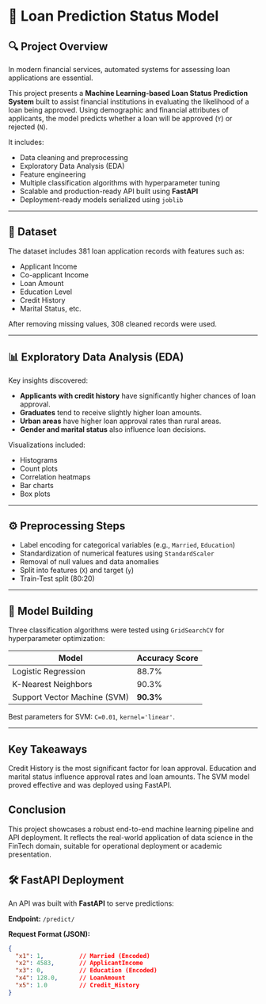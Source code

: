 # 🧠 Loan Prediction Status Model

## 🔍 Project Overview

In modern financial services, automated systems for assessing loan applications are essential. 

This project presents a **Machine Learning-based Loan Status Prediction System** built to assist financial institutions in evaluating the likelihood of a loan being approved. Using demographic and financial attributes of applicants, the model predicts whether a loan will be approved (`Y`) or rejected (`N`).

It includes:

- Data cleaning and preprocessing
- Exploratory Data Analysis (EDA)
- Feature engineering
- Multiple classification algorithms with hyperparameter tuning
- Scalable and production-ready API built using **FastAPI**
- Deployment-ready models serialized using `joblib`

---

## 📁 Dataset

The dataset includes 381 loan application records with features such as:

- Applicant Income
- Co-applicant Income
- Loan Amount
- Education Level
- Credit History
- Marital Status, etc.

After removing missing values, 308 cleaned records were used.

---

## 📊 Exploratory Data Analysis (EDA)

Key insights discovered:

- **Applicants with credit history** have significantly higher chances of loan approval.
- **Graduates** tend to receive slightly higher loan amounts.
- **Urban areas** have higher loan approval rates than rural areas.
- **Gender and marital status** also influence loan decisions.

Visualizations included:
- Histograms
- Count plots
- Correlation heatmaps
- Bar charts
- Box plots

---

## ⚙️ Preprocessing Steps

- Label encoding for categorical variables (e.g., `Married`, `Education`)
- Standardization of numerical features using `StandardScaler`
- Removal of null values and data anomalies
- Split into features (`X`) and target (`y`)
- Train-Test split (80:20)

---

## 🧠 Model Building

Three classification algorithms were tested using `GridSearchCV` for hyperparameter optimization:

| Model                | Accuracy Score |
|---------------------|----------------|
| Logistic Regression | 88.7%          |
| K-Nearest Neighbors | 90.3%          |
| Support Vector Machine (SVM) | **90.3%** |

Best parameters for SVM: `C=0.01`, `kernel='linear'`.

---
## Key Takeaways
Credit History is the most significant factor for loan approval. Education and marital status influence approval rates and loan amounts. The SVM model proved effective and was deployed using FastAPI.

## Conclusion
This project showcases a robust end-to-end machine learning pipeline and API deployment. It reflects the real-world application of data science in the FinTech domain, suitable for operational deployment or academic presentation.


## 🛠️ FastAPI Deployment

An API was built with **FastAPI** to serve predictions:

**Endpoint:** `/predict/`

**Request Format (JSON):**
```json
{
  "x1": 1,          // Married (Encoded)
  "x2": 4583,       // ApplicantIncome
  "x3": 0,          // Education (Encoded)
  "x4": 128.0,      // LoanAmount
  "x5": 1.0         // Credit_History
}
